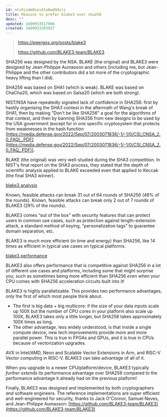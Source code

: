 ```yaml
---
id: ntv9jsdm9vei4te6wd9dvls
title: Reasons to prefer blake3 over sha256
desc: ""
updated: 1699933517066
created: 1699933385937
---
```


> https://peergos.org/posts/blake3
>
> https://github.com/BLAKE3-team/BLAKE3

SHA256 was designed by the NSA. BLAKE (the original) and BLAKE3 were designed by Jean-Philippe Aumasson and others (including me, but Jean-Philippe and the other contributors did a lot more of the cryptographic heavy lifting than I did).

SHA256 was based on SHA1 (which is weak). BLAKE was based on ChaCha20, which was based on Salsa20 (which are both strong).

NIST/NSA have repeatedly signaled lack of confidence in SHA256: first by hastily organising the SHA3 contest in the aftermath of Wang's break of SHA1, then by making "Don't be like SHA256" a goal for the algorithms of that contest, and then by banning SHA256 from new designs to be used by the USA government (except for in one specific cryptosystem that protects from weaknesses in the hash function [https://media.defense.gov/2022/Sep/07/2003071836/-1/-1/0/CSI_CNSA_2.0_FAQ\_.PDF](https://media.defense.gov/2022/Sep/07/2003071836/-1/-1/0/CSI_CNSA_2.0_FAQ_.PDF)).

BLAKE (the original) was very well-studied during the SHA3 competition. In NIST's final report on the SHA3 process, they stated that the depth of scientific analysis applied to BLAKE exceeded even that applied to Keccak (the final SHA3 winner).

[blake3 analysis](https://peergos.org//theme/img/blog/blake3-analysis.jpeg)

Known, feasible attacks can break 31 out of 64 rounds of SHA256 (48% of the rounds). Known, feasible attacks can break only 2 out of 7 rounds of BLAKE3 (29% of the rounds).

BLAKE3 comes “out of the box” with security features that can protect users in common use cases, such as protection against length-extension attack, a standard method of keying, "personalization tags" to guarantee domain separation, etc.

BLAKE3 is _much_ more efficient (in time and energy) than SHA256, like 14 _times_ as efficient in typical use cases on typical platforms.

[blake3 performance](https://peergos.org/theme/img/blog/blake3-performance.jpeg)

BLAKE3 also offers performance that is competitive against SHA256 in a lot of different use cases and platforms, including some that might surprise you, such as sometimes being more efficient than SHA256 _even_ when your CPU comes with SHA256 acceleration circuits built into it!

BLAKE3 is highly parallelizable. This provides two performance advantages, only the first of which most people think about.

- The first is big data + big multicore: if the size of your data inputs scale up 100X but the number of CPU cores in your platform also scale up 100X, BLAKE3 takes only a little longer, but SHA256 takes approximately 100X times as long.
- The other advantage, less widely understood, is that inside a single compute device, new tech improvements provide more and more parallel power. This is true in FPGAs and GPUs, and it is true in CPUs because of vectorization upgrades.

AVX in Intel/AMD, Neon and Scalable Vector Extensions in Arm, and RISC-V Vector computing in RISC-V. BLAKE3 can take advantage of all of it.

When you upgrade to a newer CPU/platform/device, BLAKE3 typically _further extends_ its performance advantage over SHA256 compared to the performance advantage it already had on the previous platform!

Finally, BLAKE3 was designed and implemented by both cryptographers _and_ software engineers. The reference implementations are super efficient and well-engineered for security, thanks to Jack O'Connor, Samuel Neves, and Jean-Philippe Aumasson: [https://github.com/BLAKE3-team/BLAKE3](https://github.com/BLAKE3-team/BLAKE3)
